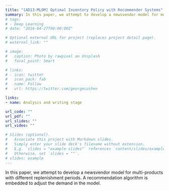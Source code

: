 ```yaml
---
title: "[AD13-MLOM] Optimal Inventory Policy with Recommender Systems"
summary: In this paper, we attempt to develop a newsvendor model for multi-products with different replenishment periods. A recommendation algorithm is embedded to adjust the demand in the model.
# tags:
# - Deep Learning
# date: "2016-04-27T00:00:00Z"

# Optional external URL for project (replaces project detail page).
# external_link: ""

# image:
#   caption: Photo by rawpixel on Unsplash
#   focal_point: Smart

# links:
# - icon: twitter
#   icon_pack: fab
#   name: Follow
#   url: https://twitter.com/georgecushen

links:
- name: Analysis and writing stage

url_code: ""
url_pdf: ""
url_slides: ""
url_video: ""

# Slides (optional).
#   Associate this project with Markdown slides.
#   Simply enter your slide deck's filename without extension.
#   E.g. `slides = "example-slides"` references `content/slides/example-slides.md`.
#   Otherwise, set `slides = ""`.
# slides: example
---
```


In this paper, we attempt to develop a newsvendor model for multi-products with different replenishment periods. A recommendation algorithm is embedded to adjust the demand in the model.
